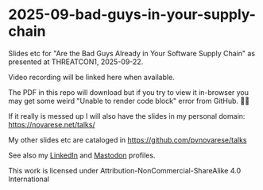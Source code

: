 # 2025-09-bad-guys-in-your-supply-chain

Slides etc for "Are the Bad Guys Already in Your Software Supply Chain" as presented at THREATCON1, 2025-09-22.

Video recording will be linked here when available.

The PDF in this repo will download but if you try to view it in-browser you may get some weird "Unable to render code block" error from GitHub. 🤷‍♂️

If it really is messed up I will also have the slides in my personal domain: https://novarese.net/talks/

My other slides etc are cataloged in https://github.com/pvnovarese/talks

See also my [LinkedIn](https://www.linkedin.com/in/novarese/) and [Mastodon](https://mas.to/@pvn) profiles.

This work is licensed under Attribution-NonCommercial-ShareAlike 4.0 International
